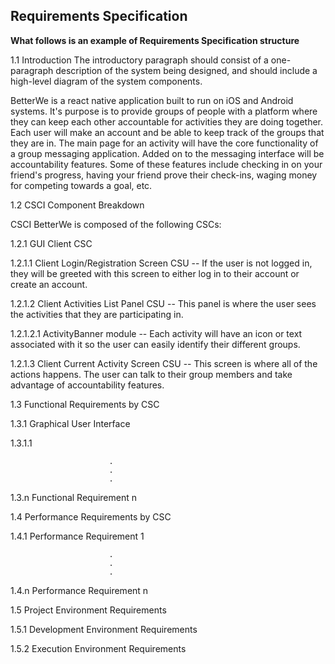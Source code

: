 ##  Requirements Specification

__What follows is an example of Requirements Specification structure__

1.1  Introduction
The introductory paragraph should consist of a one-paragraph description of the system being designed, and should include a high-level diagram of the system components.

BetterWe is a react native application built to run on iOS and Android systems. It's purpose is to provide groups of people with a platform where they can keep each other accountable for activities they are doing together. Each user will make an account and be able to keep track of the groups that they are in. The main page for an activity will have the core functionality of a group messaging application. Added on to the messaging interface will be accountability features. Some of these features include checking in on your friend's progress, having your friend prove their check-ins, waging money for competing towards a goal, etc.

1.2  CSCI Component Breakdown

CSCI BetterWe is composed of the following CSCs:

1.2.1 GUI Client CSC

1.2.1.1 Client Login/Registration Screen CSU -- If the user is not logged in, they will be greeted with this screen to either log in to their account or create an account.

1.2.1.2 Client Activities List Panel CSU -- This panel is where the user sees the activities that they are participating in.

1.2.1.2.1 ActivityBanner module -- Each activity will have an icon or text associated with it so the user can easily identify their different groups.

1.2.1.3 Client Current Activity Screen CSU -- This screen is where all of the actions happens. The user can talk to their group members and take advantage of accountability features.

1.3  Functional Requirements by CSC

1.3.1  Graphical User Interface

1.3.1.1



                          .
                          .
                          .

1.3.n  Functional Requirement n

1.4  Performance Requirements by CSC

1.4.1  Performance Requirement 1

                          .
                          .
                          .

1.4.n  Performance Requirement n

1.5  Project Environment Requirements

1.5.1  Development Environment Requirements

1.5.2  Execution Environment Requirements
